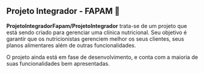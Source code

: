 ## Projeto Integrador - FAPAM 👋

**ProjetoIntegradorFapam/ProjetoIntegrador** trata-se de um projeto que está sendo criado para gerenciar uma clínica nutricional.
Seu objetivo é garantir que os nutricionistas gerenciem melhor os seus clientes, seus planos alimentares além de outras funcionalidades.

O projeto ainda está em fase de desenvolvimento, e conta com a maioria de suas funcionalidades bem apresentadas.
